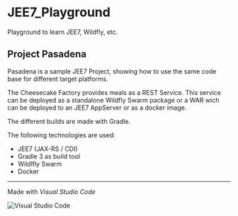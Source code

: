 # JEE7_Playground
Playground to learn JEE7, Wildfly, etc.

## Project Pasadena
Pasadena is a sample JEE7 Project, showing how to use the same code base for different target platforms.

The Cheesecake Factory provides meals as a REST Service. This service can be deployed as a standalone
Wildfly Swarm package or a WAR wich can be deployed to an JEE7 AppServer or as a docker image.

The different builds are made with Gradle.

The following technologies are used:
- JEE7 (JAX-RS / CDI)
- Gradle 3 as build tool
- Wildlfly Swarm
- Docker


----
Made with *Visual Studio Code*

![Visual Studio Code](http://fileinfo.com/img/icons/apps/128/microsoft_visual_studio.png)